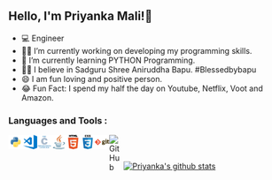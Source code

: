 ## Hello, I'm Priyanka Mali!👋 
- 💻 Engineer
- 💪🏻 I’m currently working on developing my programming skills.
- 🐍 I’m currently learning PYTHON Programming.
- 🙏🏻 I believe in Sadguru Shree Aniruddha Bapu. #Blessedbybapu
- 😄 I am fun loving and positive person.
- 😂 Fun Fact: I spend my half the day on Youtube, Netflix, Voot and Amazon.

### Languages and Tools :

<img align="left" alt="Python" width="26px" src="https://raw.githubusercontent.com/github/explore/80688e429a7d4ef2fca1e82350fe8e3517d3494d/topics/python/python.png" />
<img align="left" alt="Visual Studio Code" width="26px" src="https://raw.githubusercontent.com/github/explore/80688e429a7d4ef2fca1e82350fe8e3517d3494d/topics/visual-studio-code/visual-studio-code.png" />
<img align="left" alt="C" width="26px" src="https://raw.githubusercontent.com/github/explore/80688e429a7d4ef2fca1e82350fe8e3517d3494d/topics/c/c.png" />
<img align="left" alt="Java" width="26px" src="https://raw.githubusercontent.com/github/explore/80688e429a7d4ef2fca1e82350fe8e3517d3494d/topics/java/java.png" />
<img align="left" alt="HTML5" width="26px" src="https://raw.githubusercontent.com/github/explore/80688e429a7d4ef2fca1e82350fe8e3517d3494d/topics/html/html.png" />
<img align="left" alt="CSS3" width="26px" src="https://raw.githubusercontent.com/github/explore/80688e429a7d4ef2fca1e82350fe8e3517d3494d/topics/css/css.png" />
<img align="left" alt="Git" width="26px" src="https://raw.githubusercontent.com/github/explore/80688e429a7d4ef2fca1e82350fe8e3517d3494d/topics/git/git.png" />
<img align="left" alt="GitHub" width="26px" src="file:///C:/Users/HPLAPTOP/Downloads/github.svg" />
<br>
<br>


[![Priyanka's github stats](https://github-readme-stats.vercel.app/api?username=PriyankaMali-13&show_icons=true&theme=radical)](https://github.com/PriyankaMali-13/github-readme-stats)
